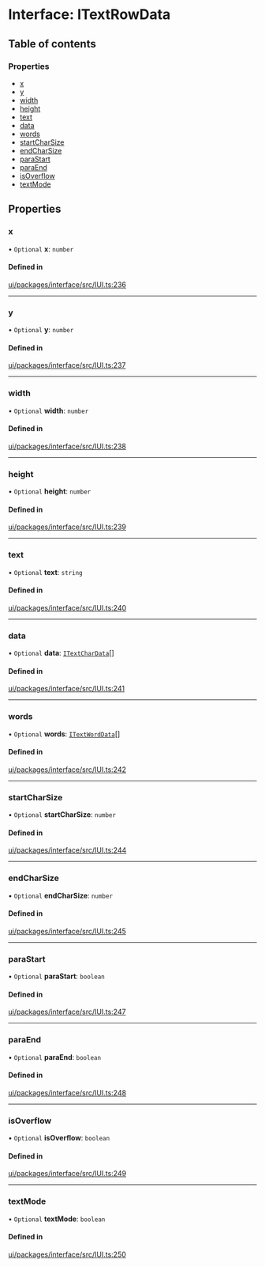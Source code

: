 # Interface: ITextRowData

## Table of contents

### Properties

- [x](ITextRowData.md#x)
- [y](ITextRowData.md#y)
- [width](ITextRowData.md#width)
- [height](ITextRowData.md#height)
- [text](ITextRowData.md#text)
- [data](ITextRowData.md#data)
- [words](ITextRowData.md#words)
- [startCharSize](ITextRowData.md#startcharsize)
- [endCharSize](ITextRowData.md#endcharsize)
- [paraStart](ITextRowData.md#parastart)
- [paraEnd](ITextRowData.md#paraend)
- [isOverflow](ITextRowData.md#isoverflow)
- [textMode](ITextRowData.md#textmode)

## Properties

### x

• `Optional` **x**: `number`

#### Defined in

[ui/packages/interface/src/IUI.ts:236](https://github.com/leaferjs/leafer-ui/blob/5313537/packages/interface/src/IUI.ts#L236)

___

### y

• `Optional` **y**: `number`

#### Defined in

[ui/packages/interface/src/IUI.ts:237](https://github.com/leaferjs/leafer-ui/blob/5313537/packages/interface/src/IUI.ts#L237)

___

### width

• `Optional` **width**: `number`

#### Defined in

[ui/packages/interface/src/IUI.ts:238](https://github.com/leaferjs/leafer-ui/blob/5313537/packages/interface/src/IUI.ts#L238)

___

### height

• `Optional` **height**: `number`

#### Defined in

[ui/packages/interface/src/IUI.ts:239](https://github.com/leaferjs/leafer-ui/blob/5313537/packages/interface/src/IUI.ts#L239)

___

### text

• `Optional` **text**: `string`

#### Defined in

[ui/packages/interface/src/IUI.ts:240](https://github.com/leaferjs/leafer-ui/blob/5313537/packages/interface/src/IUI.ts#L240)

___

### data

• `Optional` **data**: [`ITextCharData`](ITextCharData.md)[]

#### Defined in

[ui/packages/interface/src/IUI.ts:241](https://github.com/leaferjs/leafer-ui/blob/5313537/packages/interface/src/IUI.ts#L241)

___

### words

• `Optional` **words**: [`ITextWordData`](ITextWordData.md)[]

#### Defined in

[ui/packages/interface/src/IUI.ts:242](https://github.com/leaferjs/leafer-ui/blob/5313537/packages/interface/src/IUI.ts#L242)

___

### startCharSize

• `Optional` **startCharSize**: `number`

#### Defined in

[ui/packages/interface/src/IUI.ts:244](https://github.com/leaferjs/leafer-ui/blob/5313537/packages/interface/src/IUI.ts#L244)

___

### endCharSize

• `Optional` **endCharSize**: `number`

#### Defined in

[ui/packages/interface/src/IUI.ts:245](https://github.com/leaferjs/leafer-ui/blob/5313537/packages/interface/src/IUI.ts#L245)

___

### paraStart

• `Optional` **paraStart**: `boolean`

#### Defined in

[ui/packages/interface/src/IUI.ts:247](https://github.com/leaferjs/leafer-ui/blob/5313537/packages/interface/src/IUI.ts#L247)

___

### paraEnd

• `Optional` **paraEnd**: `boolean`

#### Defined in

[ui/packages/interface/src/IUI.ts:248](https://github.com/leaferjs/leafer-ui/blob/5313537/packages/interface/src/IUI.ts#L248)

___

### isOverflow

• `Optional` **isOverflow**: `boolean`

#### Defined in

[ui/packages/interface/src/IUI.ts:249](https://github.com/leaferjs/leafer-ui/blob/5313537/packages/interface/src/IUI.ts#L249)

___

### textMode

• `Optional` **textMode**: `boolean`

#### Defined in

[ui/packages/interface/src/IUI.ts:250](https://github.com/leaferjs/leafer-ui/blob/5313537/packages/interface/src/IUI.ts#L250)

